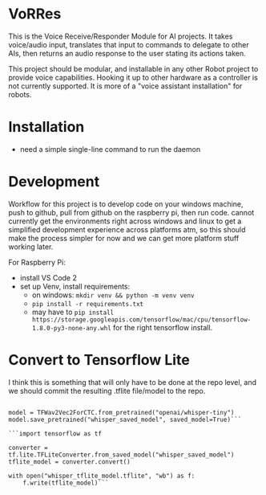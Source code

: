 # VoRRes
This is the Voice Receive/Responder Module for AI projects. It takes voice/audio input, translates that input to commands to delegate to other AIs, then returns an audio response to the user stating its actions taken.

This project should be modular, and installable in any other Robot project to provide voice capabilities. Hooking it up to other hardware as a controller is not currently supported. It is more of a "voice assistant installation" for robots.

# Installation
* need a simple single-line command to run the daemon 

# Development
Workflow for this project is to develop code on your windows machine, push to github, pull from github on the raspberry pi, then run code. cannot currently get the environments right across windows and linux to get a simplified development experience across platforms atm, so this should make the process simpler for now and we can get more platform stuff working later.


For Raspberry Pi:
* install VS Code 2
* set up Venv, install requirements: 
    * on windows: `mkdir venv && python -m venv venv`
    * `pip install -r requirements.txt`
    * may have to `pip install https://storage.googleapis.com/tensorflow/mac/cpu/tensorflow-1.8.0-py3-none-any.whl` for the right tensorflow install.

# Convert to Tensorflow Lite
I think this is something that will only have to be done at the repo level, and we should commit the resulting .tflite file/model to the repo.

```from transformers import TFWav2Vec2ForCTC

model = TFWav2Vec2ForCTC.from_pretrained("openai/whisper-tiny")
model.save_pretrained("whisper_saved_model", saved_model=True)```

```import tensorflow as tf

converter = tf.lite.TFLiteConverter.from_saved_model("whisper_saved_model")
tflite_model = converter.convert()

with open("whisper_tflite_model.tflite", "wb") as f:
    f.write(tflite_model)```


